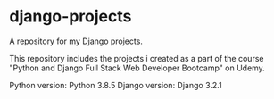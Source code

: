 # django-projects
A repository for my Django projects.

This repository includes the projects i created as a part of the course "Python and Django Full Stack Web Developer Bootcamp" on Udemy.  


Python version: Python 3.8.5
Django version: Django 3.2.1
